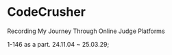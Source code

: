 # CodeCrusher
Recording My Journey Through Online Judge Platforms

1-146 as a part. 24.11.04 ~ 25.03.29;

